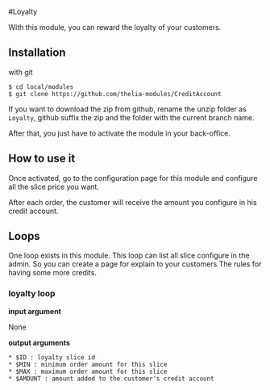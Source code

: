 #Loyalty

With this module, you can reward the loyalty of your customers.

## Installation

with git

```
$ cd local/modules
$ git clone https://github.com/thelia-modules/CreditAccount
```

If you want to download the zip from github, rename the unzip folder as ```Loyalty```, github suffix the zip and the folder with the current branch name.

After that, you just have to activate the module in your back-office.

## How to use it

Once activated, go to the configuration page for this module and configure all the slice price you want.

After each order, the customer will receive the amount you configure in his credit account.

## Loops

One loop exists in this module. This loop can list all slice configure in the admin. So you can create a page for explain to your customers
The rules for having some more credits.

### loyalty loop

**input argument**

None

**output arguments**

    * $ID : loyalty slice id
    * $MIN : minimum order amount for this slice
    * $MAX : maximum order amount for this slice
    * $AMOUNT : amount added to the customer's credit account



